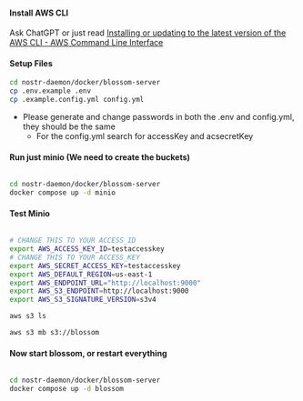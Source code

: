

#### Install AWS CLI

Ask ChatGPT or just read [Installing or updating to the latest version of the AWS CLI - AWS Command Line Interface](https://docs.aws.amazon.com/cli/latest/userguide/getting-started-install.html)


#### Setup Files

``` bash
cd nostr-daemon/docker/blossom-server
cp .env.example .env
cp .example.config.yml config.yml

```

* Please generate and change passwords in both the .env and config.yml, they should be the same
  * For the config.yml search for accessKey and acsecretKey

#### Run just minio (We need to create the buckets)

``` bash

cd nostr-daemon/docker/blossom-server
docker compose up -d minio

```
#### Test Minio


``` bash

# CHANGE THIS TO YOUR ACCESS_ID
export AWS_ACCESS_KEY_ID=testaccesskey
# CHANGE THIS TO YOUR ACCESS_KEY
export AWS_SECRET_ACCESS_KEY=testaccesskey
export AWS_DEFAULT_REGION=us-east-1
export AWS_ENDPOINT_URL="http://localhost:9000"
export AWS_S3_ENDPOINT=http://localhost:9000
export AWS_S3_SIGNATURE_VERSION=s3v4

aws s3 ls

aws s3 mb s3://blossom

```

#### Now start blossom, or restart everything

``` bash

cd nostr-daemon/docker/blossom-server
docker compose up -d blossom

```
